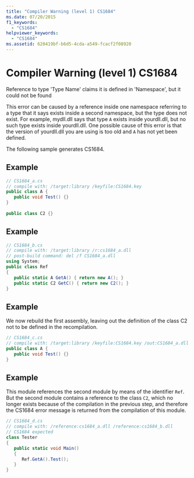 ```yaml
---
title: "Compiler Warning (level 1) CS1684"
ms.date: 07/20/2015
f1_keywords: 
  - "CS1684"
helpviewer_keywords: 
  - "CS1684"
ms.assetid: 620419bf-b6d5-4cda-a549-fcacf2f08920
---
```

# Compiler Warning (level 1) CS1684
Reference to type 'Type Name' claims it is defined in 'Namespace', but it could not be found  
  
 This error can be caused by a reference inside one namespace referring to a type that it says exists inside a second namespace, but the type does not exist. For example, mydll.dll says that type `A` exists inside yourdll.dll, but no such type exists inside yourdll.dll. One possible cause of this error is that the version of yourdll.dll you are using is too old and `A` has not yet been defined.  
  
 The following sample generates CS1684.  
  
## Example  
  
```csharp  
// CS1684_a.cs  
// compile with: /target:library /keyfile:CS1684.key  
public class A {  
   public void Test() {}  
}  
  
public class C2 {}  
```  
  
## Example  
  
```csharp  
// CS1684_b.cs  
// compile with: /target:library /r:cs1684_a.dll  
// post-build command: del /f CS1684_a.dll  
using System;  
public class Ref   
{  
   public static A GetA() { return new A(); }  
   public static C2 GetC() { return new C2(); }  
}  
```  
  
## Example  
 We now rebuild the first assembly, leaving out the definition of the class C2 not to be defined in the recompilation.  
  
```csharp  
// CS1684_c.cs  
// compile with: /target:library /keyfile:CS1684.key /out:CS1684_a.dll  
public class A {  
   public void Test() {}  
}  
```  
  
## Example  
 This module references the second module by means of the identifier `Ref`. But the second module contains a reference to the class `C2`, which no longer exists because of the compilation in the previous step, and therefore the CS1684 error message is returned from the compilation of this module.  
  
```csharp  
// CS1684_d.cs  
// compile with: /reference:cs1684_a.dll /reference:cs1684_b.dll  
// CS1684 expected  
class Tester  
{  
   public static void Main()  
   {  
      Ref.GetA().Test();  
   }  
}  
```
